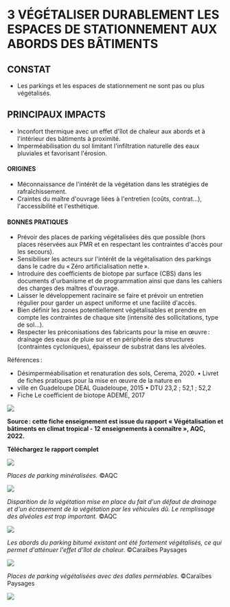 # 3 VÉGÉTALISER DURABLEMENT LES ESPACES DE STATIONNEMENT AUX ABORDS DES BÂTIMENTS

## **CONSTAT**

- Les parkings et les espaces de stationnement ne sont pas ou plus végétalisés.
## **PRINCIPAUX IMPACTS**

- Inconfort thermique avec un effet d'îlot de chaleur aux abords et à l'intérieur des bâtiments à proximité.
- Imperméabilisation du sol limitant l'infiltration naturelle des eaux pluviales et favorisant l'érosion.

#### **ORIGINES**

- Méconnaissance de l'intérêt de la végétation dans les stratégies de rafraîchissement.
- Craintes du maître d'ouvrage liées à l'entretien (coûts, contrat...), l'accessibilité et l'esthétique.

#### **BONNES PRATIQUES**

- Prévoir des places de parking végétalisées dès que possible (hors places réservées aux PMR et en respectant les contraintes d'accès pour les secours).
- Sensibiliser les acteurs sur l'intérêt de la végétalisation des parkings dans le cadre du « Zéro artificialisation nette ».
- Introduire des coefficients de biotope par surface (CBS) dans les documents d'urbanisme et de programmation ainsi que dans les cahiers des charges des maîtres d'ouvrage.
- Laisser le développement racinaire se faire et prévoir un entretien régulier pour garder un aspect uniforme et une facilité d'accès.
- Bien définir les zones potentiellement végétalisables et prendre en compte les contraintes de chaque site (intensité des sollicitations, type de sol...).
- Respecter les préconisations des fabricants pour la mise en œuvre : drainage des eaux de pluie sur et en périphérie des structures (contraintes cycloniques), épaisseur de substrat dans les alvéoles.

Références :

- Désimperméabilisation et renaturation des sols, Cerema, 2020. • Livret de fiches pratiques pour la mise en œuvre de la nature en
- ville en Guadeloupe DEAL Guadeloupe, 2015 • DTU 23,2 ; 52,1 ; 52,2
- Fiche Le coefficient de biotope ADEME, 2017

![](<images/Disparition de la végétation mise en place du fait d’un défaut de drainage et d’un écrasement de la végétation par les véhicules. Le remplissage des alvéoles est trop important./_page_0_Picture_20.jpeg>)

**Source : cette fiche enseignement est issue du rapport « Végétalisation et bâtiments en climat tropical - 12 enseignements à connaître », AQC, 2022.**

**Téléchargez le rapport complet** 

![](<images/Disparition de la végétation mise en place du fait d’un défaut de drainage et d’un écrasement de la végétation par les véhicules. Le remplissage des alvéoles est trop important./_page_0_Picture_23.jpeg>)

*Places de parking minéralisées.* ©AQC

![](<images/Disparition de la végétation mise en place du fait d’un défaut de drainage et d’un écrasement de la végétation par les véhicules. Le remplissage des alvéoles est trop important./_page_0_Picture_25.jpeg>)

*Disparition de la végétation mise en place du fait d'un défaut de drainage et d'un écrasement de la végétation par les véhicules dû. Le remplissage des alvéoles est trop important.* ©AQC

![](<images/Disparition de la végétation mise en place du fait d’un défaut de drainage et d’un écrasement de la végétation par les véhicules. Le remplissage des alvéoles est trop important./_page_0_Picture_27.jpeg>)

*Les abords du parking bitumé existant ont été fortement végétalisés, ce qui permet d'atténuer l'effet d'îlot de chaleur.*  ©Caraïbes Paysages

![](<images/Disparition de la végétation mise en place du fait d’un défaut de drainage et d’un écrasement de la végétation par les véhicules. Le remplissage des alvéoles est trop important./_page_0_Picture_29.jpeg>)

*Places de parking végétalisées avec des dalles perméables.*  ©Caraïbes Paysages

![](<images/Disparition de la végétation mise en place du fait d’un défaut de drainage et d’un écrasement de la végétation par les véhicules. Le remplissage des alvéoles est trop important./_page_0_Picture_31.jpeg>)